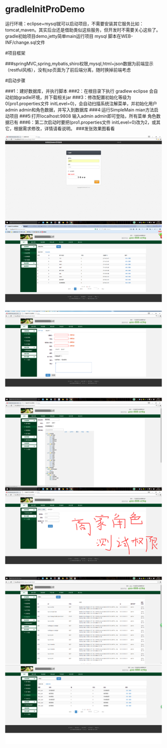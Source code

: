 # gradleInitProDemo

运行环境：eclipse+mysql就可以启动项目，不需要安装其它服务比如：tomcat,maven。其实后台还是借助类似这些服务，但开发时不需要关心这些了。
gradle初始项目demo,jetty简单main运行项目
mysql 脚本在WEB-INF/change.sql文件

#项目框架

###springMVC,spring,mybatis,shiro权限,mysql,html+json数据为前端显示（restful风格），没有jsp页面为了前后端分离，随时换掉前端考虑

#启动步骤

###1：建好数据库，并执行脚本
###2：在根目录下执行 gradlew eclipse 会自动初始gradle环境，并下载相关jar
###3：修改配置初始化等级为0(pro1.properties文件 initLevel=0)，会自动扫描系统注解菜单，并初始化用户admin admin和角色数据，并写入到数据库
###4:运行SimpleMain mian方法启动项目 
###5:打开localhost:9808   输入admin admin即可登陆，所有菜单 角色数据已有
###6：第二次启动时要把(pro1.properties文件 initLevel=0)改为2，或其它，根据需求修改，详情请看说明。
###发张效果图看看


![图1](/doc/imgEffect/20160609145114.png)
![图2](/doc/imgEffect/20160607140339.png)
![图3](/doc/imgEffect/20160609145311.png)
![图3](/doc/imgEffect/20160609145345.png)
![图3](/doc/imgEffect/20160609153358.png)
![图3](/doc/imgEffect/20160619193031.png)
![图3](/doc/imgEffect/20160619193054.png)

